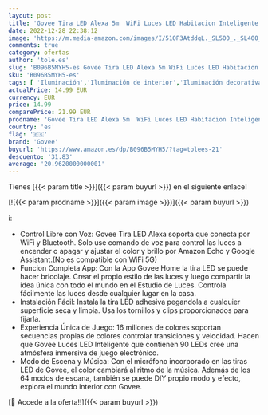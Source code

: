 ```yaml
---
layout: post
title: 'Govee Tira LED Alexa 5m  WiFi Luces LED Habitacion Inteligente RGB  Funciona con Alexa  Google Assistant y App  64 Modos de Escena y Sincronización de Música para PC Gaming  Techo y Fiesta'
date: 2022-12-28 22:38:12
image: 'https://m.media-amazon.com/images/I/51OP3AtddqL._SL500_._SL400_.jpg'
comments: true
category: ofertas
author: 'tole.es'
slug: 'B096B5MYH5-es Govee Tira LED Alexa 5m WiFi Luces LED Habitacion...'
sku: 'B096B5MYH5-es'
tags: [ 'Iluminación','Iluminación de interior','Iluminación decorativa y para usos específicos de interior','Tiras LED de interior','alexa','govee','🇪🇸', ]
actualPrice: 14.99 EUR
currency: EUR
price: 14.99
comparePrice: 21.99 EUR
prodname: 'Govee Tira LED Alexa 5m  WiFi Luces LED Habitacion Inteligente RGB  Funciona con Alexa  Google Assistant y App  64 Modos de Escena y Sincronización de Música para PC Gaming  Techo y Fiesta'
country: 'es'
flag: '🇪🇸'
brand: 'Govee'
buyurl: 'https://www.amazon.es/dp/B096B5MYH5/?tag=tolees-21'
descuento: '31.83'
average: '20.9620000000001'
---
```


Tienes [{{< param title >}}]({{< param buyurl >}}) en el siguiente enlace!

[![{{< param prodname >}}]({{< param image >}})]({{< param buyurl >}})

ℹ️:

- Control Libre con Voz: Govee Tira LED Alexa soporta que conecta por WiFi y Bluetooth. Solo use comando de voz para control las luces a encender o apagar y ajustar el color y brillo por Amazon Echo y Google Assistant.(No es compatible con WiFi 5G)
- Funcion Completa App: Con la App Govee Home la tira LED se puede hacer bricolaje. Crear el propio estilo de las luces y luego compartir la idea única con todo el mundo en el Estudio de Luces. Controla fácilmente las luces desde cualquier lugar en la casa.
- Instalación Fácil: Instala la tira LED adhesiva pegandola a cualquier superficie seca y limpia. Usa los tornillos y clips proporcionados para fijarla.
- Experiencia Única de Juego: 16 millones de colores soportan secuencias propias de colores controlar transiciones y velocidad. Hacen que Govee Luces LED Inteligente que contienen 90 LEDs cree una atmósfera inmersiva de juego electrónico.
- Modo de Escena y Música: Con el micrófono incorporado en las tiras LED de Govee, el color cambiará al ritmo de la música. Además de los 64 modos de escana, también se puede DIY propio modo y efecto, explora el mundo interior con Govee.

[🛒 Accede a la oferta!!]({{< param buyurl >}})
